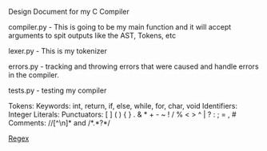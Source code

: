 Design Document for my C Compiler


compiler.py - This is going to be my main function and it will accept arguments to spit outputs like the AST, Tokens, etc

lexer.py - This is my tokenizer

errors.py - tracking and throwing errors that were caused and handle errors in the compiler.

tests.py - testing my compiler


Tokens:
    Keywords: int, return, if, else, while, for, char, void
    Identifiers:
    Integer Literals:
    Punctuators: [ ] ( ) { } . & * + - ~ ! / % < > ^ | ? : ; = , #
    Comments: //[^\n]* and /\*.*?\*/


[Regex](https://regexone.com/)


